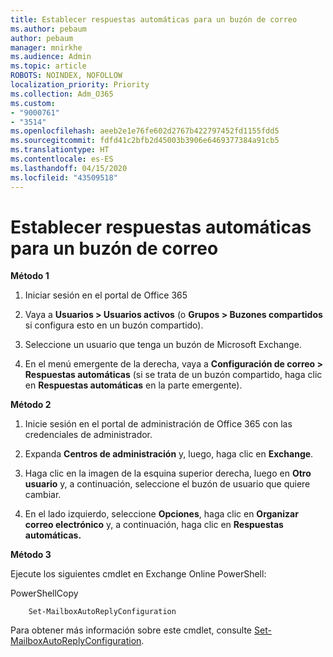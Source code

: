 ```yaml
---
title: Establecer respuestas automáticas para un buzón de correo
ms.author: pebaum
author: pebaum
manager: mnirkhe
ms.audience: Admin
ms.topic: article
ROBOTS: NOINDEX, NOFOLLOW
localization_priority: Priority
ms.collection: Adm_O365
ms.custom:
- "9000761"
- "3514"
ms.openlocfilehash: aeeb2e1e76fe602d2767b422797452fd1155fdd5
ms.sourcegitcommit: fdfd41c2bfb2d45003b3906e6469377384a91cb5
ms.translationtype: HT
ms.contentlocale: es-ES
ms.lasthandoff: 04/15/2020
ms.locfileid: "43509518"
---
```

# <a name="set-auto-replies-for-a-users-mailbox"></a>Establecer respuestas automáticas para un buzón de correo

**Método 1**

1. Iniciar sesión en el portal de Office 365

2. Vaya a **Usuarios > Usuarios activos** (o **Grupos > Buzones compartidos** si configura esto en un buzón compartido).

3. Seleccione un usuario que tenga un buzón de Microsoft Exchange.

4. En el menú emergente de la derecha, vaya a **Configuración de correo > Respuestas automáticas** (si se trata de un buzón compartido, haga clic en **Respuestas automáticas** en la parte emergente).

**Método 2**

1. Inicie sesión en el portal de administración de Office 365 con las credenciales de administrador.

2. Expanda **Centros de administración** y, luego, haga clic en **Exchange**.

3. Haga clic en la imagen de la esquina superior derecha, luego en **Otro usuario** y, a continuación, seleccione el buzón de usuario que quiere cambiar.

4. En el lado izquierdo, seleccione **Opciones**, haga clic en **Organizar correo electrónico** y, a continuación, haga clic en **Respuestas automáticas.**

**Método 3**

Ejecute los siguientes cmdlet en Exchange Online PowerShell:

PowerShellCopy

```
    Set-MailboxAutoReplyConfiguration
```

Para obtener más información sobre este cmdlet, consulte [Set-MailboxAutoReplyConfiguration](https://docs.microsoft.com/powershell/module/exchange/mailboxes/set-mailboxautoreplyconfiguration).
